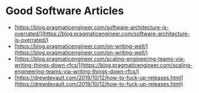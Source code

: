 # Good Software Articles

* [https://blog.pragmaticengineer.com/software-architecture-is-overrated/](https://blog.pragmaticengineer.com/software-architecture-is-overrated/)
* [https://blog.pragmaticengineer.com/on-writing-well/](https://blog.pragmaticengineer.com/on-writing-well/)
* [https://blog.pragmaticengineer.com/scaling-engineering-teams-via-writing-things-down-rfcs/](https://blog.pragmaticengineer.com/scaling-engineering-teams-via-writing-things-down-rfcs/)
* [https://drewdevault.com/2019/10/12/how-to-fuck-up-releases.html](https://drewdevault.com/2019/10/12/how-to-fuck-up-releases.html)

